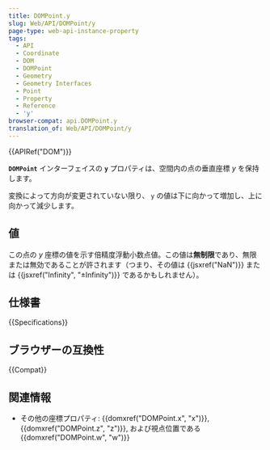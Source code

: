 ```yaml
---
title: DOMPoint.y
slug: Web/API/DOMPoint/y
page-type: web-api-instance-property
tags:
  - API
  - Coordinate
  - DOM
  - DOMPoint
  - Geometry
  - Geometry Interfaces
  - Point
  - Property
  - Reference
  - 'y'
browser-compat: api.DOMPoint.y
translation_of: Web/API/DOMPoint/y
---
```

{{APIRef("DOM")}}

**`DOMPoint`** インターフェイスの **`y`** プロパティは、空間内の点の垂直座標 _y_ を保持します。

変換によって方向が変更されていない限り、 `y` の値は下に向かって増加し、上に向かって減少します。

## 値

この点の _y_ 座標の値を示す倍精度浮動小数点値。この値は**無制限**であり、無限または無効であることが許されます（つまり、その値は {{jsxref("NaN")}} または {{jsxref("Infinity", "±Infinity")}} であるかもしれません）。

## 仕様書

{{Specifications}}

## ブラウザーの互換性

{{Compat}}

## 関連情報

- その他の座標プロパティ: {{domxref("DOMPoint.x", "x")}},
  {{domxref("DOMPoint.z", "z")}}, および視点位置である {{domxref("DOMPoint.w",
    "w")}}
